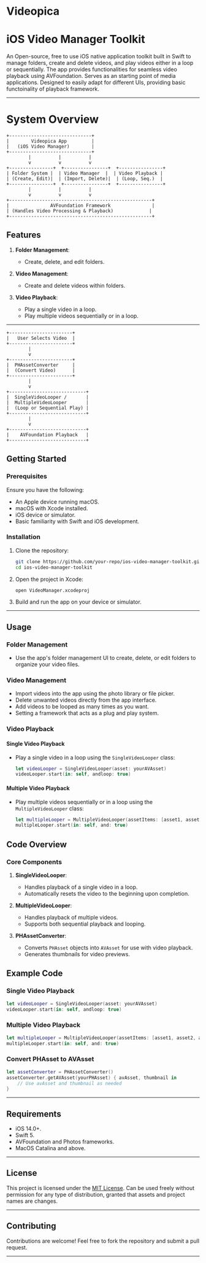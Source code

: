 # Videopica

# iOS Video Manager Toolkit

An Open-source, free to use iOS native application toolkit built in Swift to manage folders, create and delete videos, and play videos either in a loop or sequentially. The app provides functionalities for seamless video playback using AVFoundation. Serves as an starting point of media applications. Designed to easily adapt for different UIs, providing basic functoinality of playback framework. 

---
# System Overview
```
+------------------------------+
|        Videopica App         |
|   (iOS Video Manager)        |
+------------------------------+
        |          |          |
        v          v          v
+----------------+  +----------------+  +----------------+
| Folder System |  | Video Manager  |  | Video Playback |
| (Create, Edit)|  | (Import, Delete)|  | (Loop, Seq.)  |
+----------------+  +----------------+  +----------------+
        |          |          |
        v          v          v
+----------------------------------------------------+
|               AVFoundation Framework               |
| (Handles Video Processing & Playback)             |
+----------------------------------------------------+
```

## Features

1. **Folder Management**:
   - Create, delete, and edit folders.

2. **Video Management**:
   - Create and delete videos within folders.

3. **Video Playback**:
   - Play a single video in a loop.
   - Play multiple videos sequentially or in a loop.

---

```
+-----------------------+
|   User Selects Video  |
+-----------------------+
        |
        v
+-----------------------+
|  PHAssetConverter     |
|  (Convert Video)      |
+-----------------------+
        |
        v
+----------------------------+
|  SingleVideoLooper /       |
|  MultipleVideoLooper       |
|  (Loop or Sequential Play) |
+----------------------------+
        |
        v
+----------------------------+
|    AVFoundation Playback   |
+----------------------------+
```

## Getting Started

### Prerequisites

Ensure you have the following:
- An Apple device running macOS. 
- macOS with Xcode installed.
- iOS device or simulator.
- Basic familiarity with Swift and iOS development.


### Installation

1. Clone the repository:
   ```bash
   git clone https://github.com/your-repo/ios-video-manager-toolkit.git
   cd ios-video-manager-toolkit
   ```

2. Open the project in Xcode:
   ```bash
   open VideoManager.xcodeproj
   ```

3. Build and run the app on your device or simulator.

---

## Usage

### Folder Management
- Use the app's folder management UI to create, delete, or edit folders to organize your video files.

### Video Management
- Import videos into the app using the photo library or file picker.
- Delete unwanted videos directly from the app interface.
- Add videos to be looped as many times as you want.
- Setting a framework that acts as a plug and play system. 



### Video Playback

#### Single Video Playback
- Play a single video in a loop using the `SingleVideoLooper` class:
  ```swift
  let videoLooper = SingleVideoLooper(asset: yourAVAsset)
  videoLooper.start(in: self, andloop: true)
  ```


#### Multiple Video Playback
- Play multiple videos sequentially or in a loop using the `MultipleVideoLooper` class:
  ```swift
  let multipleLooper = MultipleVideoLooper(assetItems: [asset1, asset2, asset3])
  multipleLooper.start(in: self, and: true)
  ```



## Code Overview

### Core Components

1. **SingleVideoLooper**:
   - Handles playback of a single video in a loop.
   - Automatically resets the video to the beginning upon completion.

2. **MultipleVideoLooper**:
   - Handles playback of multiple videos.
   - Supports both sequential playback and looping.

3. **PHAssetConverter**:
   - Converts `PHAsset` objects into `AVAsset` for use with video playback.
   - Generates thumbnails for video previews.



## Example Code

### Single Video Playback
```swift
let videoLooper = SingleVideoLooper(asset: yourAVAsset)
videoLooper.start(in: self, andloop: true)
```

### Multiple Video Playback
```swift
let multipleLooper = MultipleVideoLooper(assetItems: [asset1, asset2, asset3])
multipleLooper.start(in: self, and: true)
```



### Convert PHAsset to AVAsset
```swift
let assetConverter = PHAssetConverter()
assetConverter.getAVAsset(yourPHAsset) { avAsset, thumbnail in
    // Use avAsset and thumbnail as needed
}
```

---

## Requirements

- iOS 14.0+.
- Swift 5.
- AVFoundation and Photos frameworks.
- MacOS Catalina and above.

---



## License

This project is licensed under the [MIT License](https://opensource.org/licenses/MIT). Can be used freely without permission for any type of distribution, granted that assets and project names are changes.

---

## Contributing

Contributions are welcome! Feel free to fork the repository and submit a pull request.

---

